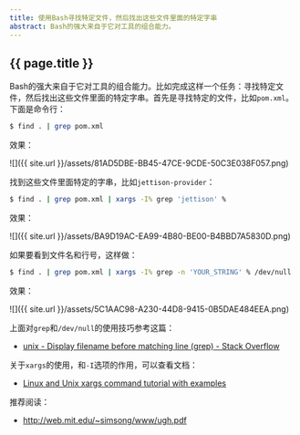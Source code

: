 ```yaml
---
title: 使用Bash寻找特定文件，然后找出这些文件里面的特定字串
abstract: Bash的强大来自于它对工具的组合能力。
---
```


## {{ page.title }}

Bash的强大来自于它对工具的组合能力。比如完成这样一个任务：寻找特定文件，然后找出这些文件里面的特定字串。首先是寻找特定的文件，比如`pom.xml`。下面是命令行：

```bash
$ find . | grep pom.xml
```

效果：

![]({{ site.url }}/assets/81AD5DBE-BB45-47CE-9CDE-50C3E038F057.png)

找到这些文件里面特定的字串，比如`jettison-provider`：

```bash
$ find . | grep pom.xml | xargs -I% grep 'jettison' %
```

效果：

![]({{ site.url }}/assets/BA9D19AC-EA99-4B80-BE00-B4BBD7A5830D.png)

如果要看到文件名和行号，这样做：

```bash
$ find . | grep pom.xml | xargs -I% grep -n 'YOUR_STRING' % /dev/null
```

效果：

![]({{ site.url }}/assets/5C1AAC98-A230-44D8-9415-0B5DAE484EEA.png)

上面对`grep`和`/dev/null`的使用技巧参考这篇：

- [unix - Display filename before matching line (grep) - Stack Overflow](https://stackoverflow.com/questions/15432156/display-filename-before-matching-line-grep/42449509)

关于`xargs`的使用，和`-I`选项的作用，可以查看文档：

- [Linux and Unix xargs command tutorial with examples](https://shapeshed.com/unix-xargs/)

推荐阅读：

- http://web.mit.edu/~simsong/www/ugh.pdf




